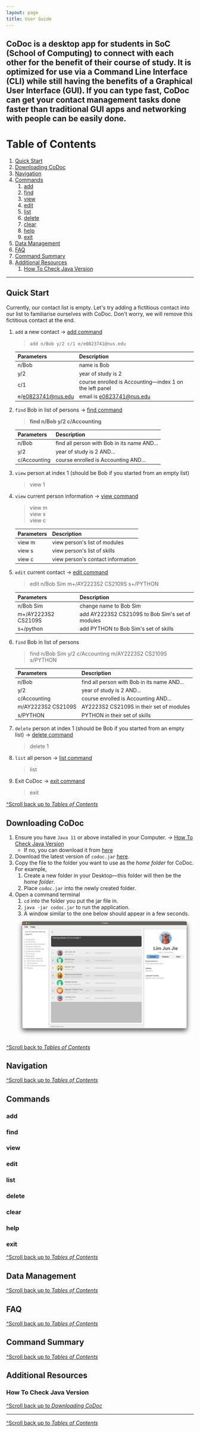 ```yaml
---
layout: page
title: User Guide
---
```


CoDoc is a desktop app for students in SoC (School of Computing) to connect with each other for the benefit of their course of study. It is optimized for use via a Command Line Interface (CLI) while still having the benefits of a Graphical User Interface (GUI). If you can type fast, CoDoc can get your contact management tasks done faster than traditional GUI apps and networking with people can be easily done.
--------------------------------------------------------------------------------------------------------------------
# Table of Contents
1. [Quick Start](#quick-start)
2. [Downloading CoDoc](#downloading-codoc)
3. [Navigation](#navigation)
4. [Commands](#commands)
   1. [add](#add)
   2. [find](#find)
   3. [view](#view)
   4. [edit](#edit)
   5. [list](#list)
   6. [delete](#delete)
   7. [clear](#clear)
   8. [help](#help)
   9. [exit](#exit)
5. [Data Management](#data-management)
6. [FAQ](#faq)
7. [Command Summary](#command-summary)
8. [Additional Resources](#additional-resources)
   1. [How To Check Java Version](#how-to-check-java-version)

--------------------------------------------------------------------------------------------------------------------
## Quick Start
Currently, our contact list is empty. Let's try adding a fictitious contact into our list to familiarise ourselves with CoDoc. Don't worry, we will remove this fictitious contact at the end.
1. `add` a new contact -> [add command](#add)
   > `add n/Bob y/2 c/1 e/e0823741@nus.edu` <br>

   | Parameters         | Description                                             |
   |--------------------|---------------------------------------------------------|
   | n/Bob              | name is Bob                                             |
   | y/2                | year of study is 2                                      |
   | c/1                | course enrolled is Accounting—index 1 on the left panel |
   | e/e0823741@nus.edu | email is e0823741@nus.edu                               |
2. `find` Bob in list of persons -> [find command](#find)
   > **find n/Bob y/2 c/Accounting** <br>

   | Parameters         | Description                                 | 
   |--------------------|---------------------------------------------|
   | n/Bob              | find all person with Bob in its name AND... |
   | y/2                | year of study is 2 AND...                   |
   | c/Accounting       | course enrolled is Accounting AND...        |
3. `view` person at index 1 (should be Bob if you started from an empty list)
   > view 1 <br>
4. `view` current person information -> [view command](#view)
   > view m <br>
   > view s <br>
   > view c <br>

   | Parameters         | Description                       |
   |--------------------|-----------------------------------|
   | view m             | view person's list of modules     |
   | view s             | view person's list of skills      |
   | view c             | view person's contact information |
5. `edit` current contact -> [edit command](#edit)
   > edit n/Bob Sim m+/AY2223S2 CS2109S s+/PYTHON <br>

   | Parameters           | Description                                      |
   |----------------------|--------------------------------------------------|
   | n/Bob Sim            | change name to Bob Sim                           |
   | m+/AY2223S2 CS2109S  | add AY2223S2 CS2109S to Bob Sim's set of modules |
   | s+/python            | add PYTHON to Bob Sim's set of skills            |
6. `find` Bob in list of persons
   > find n/Bob Sim y/2 c/Accounting m/AY2223S2 CS2109S s/PYTHON <br>

   | Parameters         | Description                                 |
   |--------------------|---------------------------------------------|
   | n/Bob              | find all person with Bob in its name AND... |
   | y/2                | year of study is 2 AND...                   |
   | c/Accounting       | course enrolled is Accounting AND...        |
   | m/AY2223S2 CS2109S | AY2223S2 CS2109S in their set of modules    |
   | s/PYTHON           | PYTHON in their set of skills               |
7. `delete` person at index 1 (should be Bob if you started from an empty list) -> [delete command](#delete)
   > delete 1 <br>
8. `list` all person -> [list command](#list)
   > list <br>
9. Exit CoDoc -> [exit command](#exit)
   > exit <br>
   
[ ^Scroll back up to *Tables of Contents*](#table-of-contents)

## Downloading CoDoc
1. Ensure you have `Java 11` or above installed in your Computer. -> [How To Check Java Version](#how-to-check-java-version)
   * If no, you can download it from [here](https://www.oracle.com/java/technologies/downloads/#java11) 
2. Download the latest version of `codoc.jar` [here](https://github.com/AY2223S2-CS2103T-F12-2/tp/releases/tag/v1.3.trial).
3. Copy the file to the folder you want to use as the _home folder_ for CoDoc.<br>
   For example,
   1. Create a new folder in your Desktop—this folder will then be the _home folder_.
   2. Place `codoc.jar` into the newly created folder.
4. Open a command terminal
   1. `cd` into the folder you put the jar file in.
   2. `java -jar codoc.jar` to run the application.<br>
   3. A window similar to the one below should appear in a few seconds.
   <img src="images/Ui.png"/>
   <br>

[ ^Scroll back to *Tables of Contents*](#table-of-contents)

## Navigation
[ ^Scroll back up to *Tables of Contents*](#table-of-contents)

## Commands
### add
### find
### view
### edit
### list
### delete
### clear
### help
### exit

[ ^Scroll back up to *Tables of Contents*](#table-of-contents)

## Data Management
[ ^Scroll back up to *Tables of Contents*](#table-of-contents)

## FAQ
[ ^Scroll back up to *Tables of Contents*](#table-of-contents)

## Command Summary 

[ ^Scroll back up to *Tables of Contents*](#table-of-contents)

## Additional Resources
### How To Check Java Version

[ ^Scroll back up to *Downloading CoDoc*](#downloading-codoc)

--------------------------------------------------------------------------------------------------------------------
[ ^Scroll back up to *Tables of Contents*](#table-of-contents)
